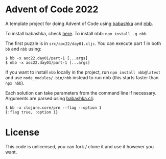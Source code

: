 # Advent of Code 2022

A template project for doing Advent of Code using [babashka](https://github.com/babashka/babashka) and [nbb](https://github.com/babashka/nbb).

To install babashka, check [here](https://github.com/babashka/babashka#installation).
To install nbb: `npm install -g nbb`.

The first puzzle is in `src/aoc22/day01.cljc`. You can execute part 1 in both `bb` and `nbb` using:

```
$ bb -x aoc22.day01/part-1 [...args]
$ nbb -x aoc22.day01/part-1 [...args]
```

If you want to install `nbb` locally in the project, run `npm install
nbb@latest` and use `node_modules/.bin/nbb` instead to run nbb (this starts
faster than `npx nbb`).

Each solution can take parameters from the command line if necessary.  Arguments
are parsed using
[babashka.cli](https://github.com/babashka/cli/blob/main/src/babashka/cli.cljc):

```
$ bb -x clojure.core/prn --flag --option 1
{:flag true, :option 1}
```

# License

This code is unlicensed, you can fork / clone it and use it however you want.
